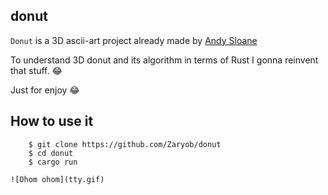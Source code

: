 donut
-----

`Donut` is a 3D ascii-art project already made by [Andy Sloane](https://www.a1k0n.net/2011/07/20/donut-math.html)


To understand 3D donut and its algorithm in terms of Rust I gonna reinvent that stuff. :joy:

Just for enjoy :joy:

How to use it
-------------


```shell
    $ git clone https://github.com/Zaryob/donut
    $ cd donut
    $ cargo run

![Ohom ohom](tty.gif)

